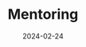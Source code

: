 ---
title: Mentoring
date: 2024-02-24

type: landing

sections:
  - block: mentoring
    content:
      title: Mentoring
      # Choose which groups/teams of users to display.
      #   Edit `user_groups` in each user's profile to add them to one or more of these groups.
      user_groups:
          - Principal Investigators
          - Homepage
          - Finanzen
          - Administration
          - Alumni
      sort_by: Params.last_name
      sort_ascending: true
    design:
      show_interests: false
      show_role: true
      show_social: true
---